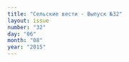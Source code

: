 ```yaml
---
title: "Сельские вести - Выпуск №32"
layout: issue
number: "32"
day: "06"
month: "08"
year: "2015"
---
```

